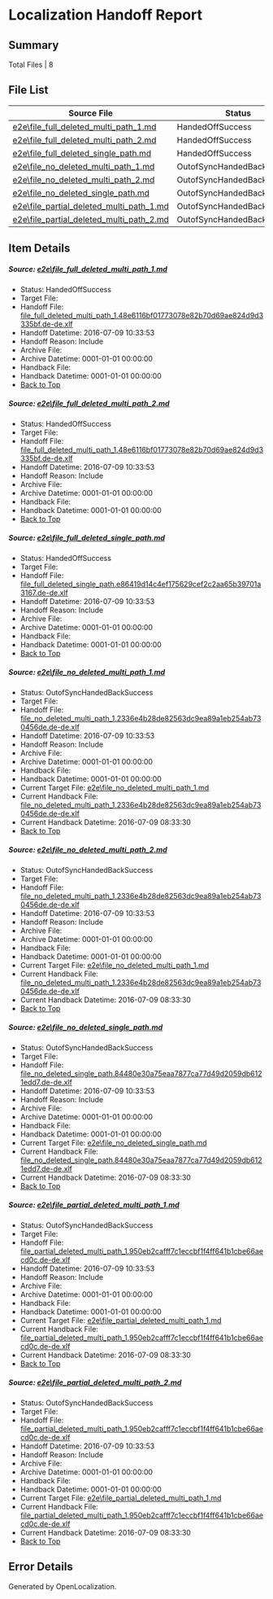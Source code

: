# <a name='report-top'></a> Localization Handoff Report

## Summary
 Total Files | 8

## File List
 Source File | Status | Details 
 ----------- | ------ | ------- 
 [e2e\file_full_deleted_multi_path_1.md](https://github.com/OpenLocalizationTestOrg/oltest/blob/2fceaabf363db8371bdd79c4417638b1df966d3d/e2e/file_full_deleted_multi_path_1.md) | HandedOffSuccess | [Details](#a850b2f97bfae9284702da950cb8061cd176fc831)
 [e2e\file_full_deleted_multi_path_2.md](https://github.com/OpenLocalizationTestOrg/oltest/blob/2fceaabf363db8371bdd79c4417638b1df966d3d/e2e/file_full_deleted_multi_path_2.md) | HandedOffSuccess | [Details](#a850b2f97bfae9284702da950cb8061cd176fc832)
 [e2e\file_full_deleted_single_path.md](https://github.com/OpenLocalizationTestOrg/oltest/blob/2fceaabf363db8371bdd79c4417638b1df966d3d/e2e/file_full_deleted_single_path.md) | HandedOffSuccess | [Details](#c1beb18e06d74a6f25af5b8dcb324b9fd5bbe6463)
 [e2e\file_no_deleted_multi_path_1.md](https://github.com/OpenLocalizationTestOrg/oltest/blob/2fceaabf363db8371bdd79c4417638b1df966d3d/e2e/file_no_deleted_multi_path_1.md) | OutofSyncHandedBackSuccess | [Details](#2a23392a1c9d227049b6c7c6261bed6bd649d13d4)
 [e2e\file_no_deleted_multi_path_2.md](https://github.com/OpenLocalizationTestOrg/oltest/blob/2fceaabf363db8371bdd79c4417638b1df966d3d/e2e/file_no_deleted_multi_path_2.md) | OutofSyncHandedBackSuccess | [Details](#2a23392a1c9d227049b6c7c6261bed6bd649d13d5)
 [e2e\file_no_deleted_single_path.md](https://github.com/OpenLocalizationTestOrg/oltest/blob/2fceaabf363db8371bdd79c4417638b1df966d3d/e2e/file_no_deleted_single_path.md) | OutofSyncHandedBackSuccess | [Details](#105d70ab431f648c2101f4299a56916b8777fdad6)
 [e2e\file_partial_deleted_multi_path_1.md](https://github.com/OpenLocalizationTestOrg/oltest/blob/2fceaabf363db8371bdd79c4417638b1df966d3d/e2e/file_partial_deleted_multi_path_1.md) | OutofSyncHandedBackSuccess | [Details](#9798d8617ce05c4411677c0dd5a72507bb21351c7)
 [e2e\file_partial_deleted_multi_path_2.md](https://github.com/OpenLocalizationTestOrg/oltest/blob/2fceaabf363db8371bdd79c4417638b1df966d3d/e2e/file_partial_deleted_multi_path_2.md) | OutofSyncHandedBackSuccess | [Details](#9798d8617ce05c4411677c0dd5a72507bb21351c8)

## Item Details
##### <a name='a850b2f97bfae9284702da950cb8061cd176fc831'></a> Source: [e2e\file_full_deleted_multi_path_1.md](https://github.com/OpenLocalizationTestOrg/oltest/blob/2fceaabf363db8371bdd79c4417638b1df966d3d/e2e/file_full_deleted_multi_path_1.md)
* Status: HandedOffSuccess
* Target File: 
* Handoff File: [file_full_deleted_multi_path_1.48e6116bf01773078e82b70d69ae824d9d3335bf.de-de.xlf](https://github.com/OpenLocalizationTestOrg/olhandoff-e2e/blob/d598d7918f19638342f98be3a3b3633a5d7c953a/ol-handoff/OpenLocalizationTestOrg/oltest-dede-fly/ci/mt/file_full_deleted_multi_path_1.48e6116bf01773078e82b70d69ae824d9d3335bf.de-de.xlf)
* Handoff Datetime: 2016-07-09 10:33:53
* Handoff Reason: Include
* Archive File: 
* Archive Datetime: 0001-01-01 00:00:00
* Handback File: 
* Handback Datetime: 0001-01-01 00:00:00
* [Back to Top](#report-top)

##### <a name='a850b2f97bfae9284702da950cb8061cd176fc832'></a> Source: [e2e\file_full_deleted_multi_path_2.md](https://github.com/OpenLocalizationTestOrg/oltest/blob/2fceaabf363db8371bdd79c4417638b1df966d3d/e2e/file_full_deleted_multi_path_2.md)
* Status: HandedOffSuccess
* Target File: 
* Handoff File: [file_full_deleted_multi_path_1.48e6116bf01773078e82b70d69ae824d9d3335bf.de-de.xlf](https://github.com/OpenLocalizationTestOrg/olhandoff-e2e/blob/d598d7918f19638342f98be3a3b3633a5d7c953a/ol-handoff/OpenLocalizationTestOrg/oltest-dede-fly/ci/mt/file_full_deleted_multi_path_1.48e6116bf01773078e82b70d69ae824d9d3335bf.de-de.xlf)
* Handoff Datetime: 2016-07-09 10:33:53
* Handoff Reason: Include
* Archive File: 
* Archive Datetime: 0001-01-01 00:00:00
* Handback File: 
* Handback Datetime: 0001-01-01 00:00:00
* [Back to Top](#report-top)

##### <a name='c1beb18e06d74a6f25af5b8dcb324b9fd5bbe6463'></a> Source: [e2e\file_full_deleted_single_path.md](https://github.com/OpenLocalizationTestOrg/oltest/blob/2fceaabf363db8371bdd79c4417638b1df966d3d/e2e/file_full_deleted_single_path.md)
* Status: HandedOffSuccess
* Target File: 
* Handoff File: [file_full_deleted_single_path.e86419d14c4ef175629cef2c2aa65b39701a3167.de-de.xlf](https://github.com/OpenLocalizationTestOrg/olhandoff-e2e/blob/d598d7918f19638342f98be3a3b3633a5d7c953a/ol-handoff/OpenLocalizationTestOrg/oltest-dede-fly/ci/mt/file_full_deleted_single_path.e86419d14c4ef175629cef2c2aa65b39701a3167.de-de.xlf)
* Handoff Datetime: 2016-07-09 10:33:53
* Handoff Reason: Include
* Archive File: 
* Archive Datetime: 0001-01-01 00:00:00
* Handback File: 
* Handback Datetime: 0001-01-01 00:00:00
* [Back to Top](#report-top)

##### <a name='2a23392a1c9d227049b6c7c6261bed6bd649d13d4'></a> Source: [e2e\file_no_deleted_multi_path_1.md](https://github.com/OpenLocalizationTestOrg/oltest/blob/2fceaabf363db8371bdd79c4417638b1df966d3d/e2e/file_no_deleted_multi_path_1.md)
* Status: OutofSyncHandedBackSuccess
* Target File: 
* Handoff File: [file_no_deleted_multi_path_1.2336e4b28de82563dc9ea89a1eb254ab730456de.de-de.xlf](https://github.com/OpenLocalizationTestOrg/olhandoff-e2e/blob/d598d7918f19638342f98be3a3b3633a5d7c953a/ol-handoff/OpenLocalizationTestOrg/oltest-dede-fly/ci/mt/file_no_deleted_multi_path_1.2336e4b28de82563dc9ea89a1eb254ab730456de.de-de.xlf)
* Handoff Datetime: 2016-07-09 10:33:53
* Handoff Reason: Include
* Archive File: 
* Archive Datetime: 0001-01-01 00:00:00
* Handback File: 
* Handback Datetime: 0001-01-01 00:00:00
* Current Target File: [e2e\file_no_deleted_multi_path_1.md](https://github.com/OpenLocalizationTestOrg/oltest-dede-fly/blob/912005639edce00b20a96e66bfbfb99eda09e4e1/e2e/file_no_deleted_multi_path_1.md)
* Current Handback File: [file_no_deleted_multi_path_1.2336e4b28de82563dc9ea89a1eb254ab730456de.de-de.xlf](https://github.com/OpenLocalizationTestOrg/olhandback-e2e/blob/996251560357195fa08ac1193a5136ea3fa216d8/ol-handback/OpenLocalizationTestOrg/oltest-dede-fly/ci/mt/file_no_deleted_multi_path_1.2336e4b28de82563dc9ea89a1eb254ab730456de.de-de.xlf)
* Current Handback Datetime: 2016-07-09 08:33:30
* [Back to Top](#report-top)

##### <a name='2a23392a1c9d227049b6c7c6261bed6bd649d13d5'></a> Source: [e2e\file_no_deleted_multi_path_2.md](https://github.com/OpenLocalizationTestOrg/oltest/blob/2fceaabf363db8371bdd79c4417638b1df966d3d/e2e/file_no_deleted_multi_path_2.md)
* Status: OutofSyncHandedBackSuccess
* Target File: 
* Handoff File: [file_no_deleted_multi_path_1.2336e4b28de82563dc9ea89a1eb254ab730456de.de-de.xlf](https://github.com/OpenLocalizationTestOrg/olhandoff-e2e/blob/d598d7918f19638342f98be3a3b3633a5d7c953a/ol-handoff/OpenLocalizationTestOrg/oltest-dede-fly/ci/mt/file_no_deleted_multi_path_1.2336e4b28de82563dc9ea89a1eb254ab730456de.de-de.xlf)
* Handoff Datetime: 2016-07-09 10:33:53
* Handoff Reason: Include
* Archive File: 
* Archive Datetime: 0001-01-01 00:00:00
* Handback File: 
* Handback Datetime: 0001-01-01 00:00:00
* Current Target File: [e2e\file_no_deleted_multi_path_1.md](https://github.com/OpenLocalizationTestOrg/oltest-dede-fly/blob/912005639edce00b20a96e66bfbfb99eda09e4e1/e2e/file_no_deleted_multi_path_1.md)
* Current Handback File: [file_no_deleted_multi_path_1.2336e4b28de82563dc9ea89a1eb254ab730456de.de-de.xlf](https://github.com/OpenLocalizationTestOrg/olhandback-e2e/blob/996251560357195fa08ac1193a5136ea3fa216d8/ol-handback/OpenLocalizationTestOrg/oltest-dede-fly/ci/mt/file_no_deleted_multi_path_1.2336e4b28de82563dc9ea89a1eb254ab730456de.de-de.xlf)
* Current Handback Datetime: 2016-07-09 08:33:30
* [Back to Top](#report-top)

##### <a name='105d70ab431f648c2101f4299a56916b8777fdad6'></a> Source: [e2e\file_no_deleted_single_path.md](https://github.com/OpenLocalizationTestOrg/oltest/blob/2fceaabf363db8371bdd79c4417638b1df966d3d/e2e/file_no_deleted_single_path.md)
* Status: OutofSyncHandedBackSuccess
* Target File: 
* Handoff File: [file_no_deleted_single_path.84480e30a75eaa7877ca77d49d2059db6121edd7.de-de.xlf](https://github.com/OpenLocalizationTestOrg/olhandoff-e2e/blob/d598d7918f19638342f98be3a3b3633a5d7c953a/ol-handoff/OpenLocalizationTestOrg/oltest-dede-fly/ci/mt/file_no_deleted_single_path.84480e30a75eaa7877ca77d49d2059db6121edd7.de-de.xlf)
* Handoff Datetime: 2016-07-09 10:33:53
* Handoff Reason: Include
* Archive File: 
* Archive Datetime: 0001-01-01 00:00:00
* Handback File: 
* Handback Datetime: 0001-01-01 00:00:00
* Current Target File: [e2e\file_no_deleted_single_path.md](https://github.com/OpenLocalizationTestOrg/oltest-dede-fly/blob/912005639edce00b20a96e66bfbfb99eda09e4e1/e2e/file_no_deleted_single_path.md)
* Current Handback File: [file_no_deleted_single_path.84480e30a75eaa7877ca77d49d2059db6121edd7.de-de.xlf](https://github.com/OpenLocalizationTestOrg/olhandback-e2e/blob/996251560357195fa08ac1193a5136ea3fa216d8/ol-handback/OpenLocalizationTestOrg/oltest-dede-fly/ci/mt/file_no_deleted_single_path.84480e30a75eaa7877ca77d49d2059db6121edd7.de-de.xlf)
* Current Handback Datetime: 2016-07-09 08:33:30
* [Back to Top](#report-top)

##### <a name='9798d8617ce05c4411677c0dd5a72507bb21351c7'></a> Source: [e2e\file_partial_deleted_multi_path_1.md](https://github.com/OpenLocalizationTestOrg/oltest/blob/2fceaabf363db8371bdd79c4417638b1df966d3d/e2e/file_partial_deleted_multi_path_1.md)
* Status: OutofSyncHandedBackSuccess
* Target File: 
* Handoff File: [file_partial_deleted_multi_path_1.950eb2cafff7c1eccbf1f4ff641b1cbe66aecd0c.de-de.xlf](https://github.com/OpenLocalizationTestOrg/olhandoff-e2e/blob/d598d7918f19638342f98be3a3b3633a5d7c953a/ol-handoff/OpenLocalizationTestOrg/oltest-dede-fly/ci/mt/file_partial_deleted_multi_path_1.950eb2cafff7c1eccbf1f4ff641b1cbe66aecd0c.de-de.xlf)
* Handoff Datetime: 2016-07-09 10:33:53
* Handoff Reason: Include
* Archive File: 
* Archive Datetime: 0001-01-01 00:00:00
* Handback File: 
* Handback Datetime: 0001-01-01 00:00:00
* Current Target File: [e2e\file_partial_deleted_multi_path_1.md](https://github.com/OpenLocalizationTestOrg/oltest-dede-fly/blob/912005639edce00b20a96e66bfbfb99eda09e4e1/e2e/file_partial_deleted_multi_path_1.md)
* Current Handback File: [file_partial_deleted_multi_path_1.950eb2cafff7c1eccbf1f4ff641b1cbe66aecd0c.de-de.xlf](https://github.com/OpenLocalizationTestOrg/olhandback-e2e/blob/996251560357195fa08ac1193a5136ea3fa216d8/ol-handback/OpenLocalizationTestOrg/oltest-dede-fly/ci/mt/file_partial_deleted_multi_path_1.950eb2cafff7c1eccbf1f4ff641b1cbe66aecd0c.de-de.xlf)
* Current Handback Datetime: 2016-07-09 08:33:30
* [Back to Top](#report-top)

##### <a name='9798d8617ce05c4411677c0dd5a72507bb21351c8'></a> Source: [e2e\file_partial_deleted_multi_path_2.md](https://github.com/OpenLocalizationTestOrg/oltest/blob/2fceaabf363db8371bdd79c4417638b1df966d3d/e2e/file_partial_deleted_multi_path_2.md)
* Status: OutofSyncHandedBackSuccess
* Target File: 
* Handoff File: [file_partial_deleted_multi_path_1.950eb2cafff7c1eccbf1f4ff641b1cbe66aecd0c.de-de.xlf](https://github.com/OpenLocalizationTestOrg/olhandoff-e2e/blob/d598d7918f19638342f98be3a3b3633a5d7c953a/ol-handoff/OpenLocalizationTestOrg/oltest-dede-fly/ci/mt/file_partial_deleted_multi_path_1.950eb2cafff7c1eccbf1f4ff641b1cbe66aecd0c.de-de.xlf)
* Handoff Datetime: 2016-07-09 10:33:53
* Handoff Reason: Include
* Archive File: 
* Archive Datetime: 0001-01-01 00:00:00
* Handback File: 
* Handback Datetime: 0001-01-01 00:00:00
* Current Target File: [e2e\file_partial_deleted_multi_path_1.md](https://github.com/OpenLocalizationTestOrg/oltest-dede-fly/blob/912005639edce00b20a96e66bfbfb99eda09e4e1/e2e/file_partial_deleted_multi_path_1.md)
* Current Handback File: [file_partial_deleted_multi_path_1.950eb2cafff7c1eccbf1f4ff641b1cbe66aecd0c.de-de.xlf](https://github.com/OpenLocalizationTestOrg/olhandback-e2e/blob/996251560357195fa08ac1193a5136ea3fa216d8/ol-handback/OpenLocalizationTestOrg/oltest-dede-fly/ci/mt/file_partial_deleted_multi_path_1.950eb2cafff7c1eccbf1f4ff641b1cbe66aecd0c.de-de.xlf)
* Current Handback Datetime: 2016-07-09 08:33:30
* [Back to Top](#report-top)


## Error Details

Generated by OpenLocalization.
